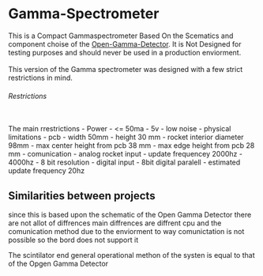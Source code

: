 # Gamma-Spectrometer
This is a Compact Gammaspectrometer Based On the Scematics and component choise of the [Open-Gamma-Detector](https://github.com/Open-Gamma-Project/Open-Gamma-Detector).
It is Not Designed for testing purposes and should never be used in a production enviorment.  
<br>
This version of the Gamma spectrometer was designed with a few strict restrictions in mind.

###### Restrictions
<br>
The main rrestrictions
- Power
    - <= 50ma
    - 5v
    - low noise
- physical limitations
    - pcb
        - width 50mm
        - height 30 mm
    - rocket interior diameter 98mm
        - max center height from pcb 38 mm
        - max edge height from pcb 28 mm 
- comunication
    - analog rocket input
        - update frequencey 2000hz - 4000hz
        - 8 bit resolution
    - digital input
        - 8bit digital paralell
        - estimated update frequency 20hz

## Similarities between projects

since this is based upon the schematic of the Open Gamma Detector there are not allot of diffrences
main diffrences are diffrent cpu and the comunication method
due to the enviorment to way comunictation is not possible so the bord does not support it

The scintilator end general operational methon of the systen is equal to that of the Opgen Gamma Detector
